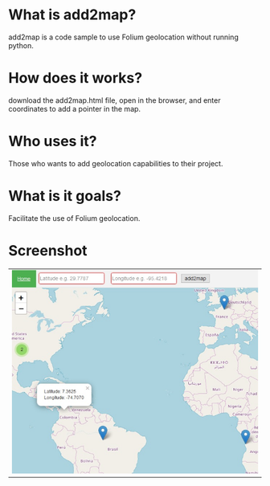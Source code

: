 # What is add2map?
add2map is a code sample to use Folium geolocation without running python.
# How does it works?
download the add2map.html file, open in the browser, and enter coordinates to add a pointer in the map.
# Who uses it?
Those who wants to add geolocation capabilities to their project.
# What is it goals?
Facilitate the use of Folium geolocation.
# Screenshot
<table>
  <tr>
    <td>
      <img alt="homepage" src="docs/add2map.jpg">
    </td>
  </tr>
</table>
